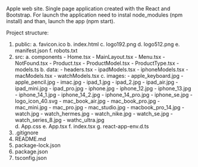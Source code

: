 Apple web site. Single page application created with the React and Bootstrap. For launch the application need to instal node_modules (npm install) and than, launch the app (npm start).

Project structure:
1) public:
    a. favicon.ico
    b. index.html
    c. logo192.png
    d. logo512.png
    e. manifest.json
    f. robots.txt
2) src:
    a. components
        - Home.tsx
        - MainLayout.tsx
        - Menu.tsx
        - NotFound.tsx
        - Product.tsx
        - ProductModel.tsx
        - ProductType.tsx
        - models.ts
    b. data:
        - headers.tsx
        - ipadModels.tsx
        - iphoneModels.tsx
        - macModels.tsx
        - watchModels.tsx
    c. images:
        - apple_keyboard.jpg
        - apple_pencil.jpg
        - imac.jpg
        - ipad_1.jpg
        - ipad_2.jpg
        - ipad_air.jpg
        - ipad_mini.jpg
        - ipad_pro.jpg
        - iphone.jpg
        - iphone_12.jpg
        - iphone_13.jpg
        - iphone_14_1.jpg
        - iphone_14_2.jpg
        - iphone_14_pro.jpg
        - iphone_se.jpg
        - logo_icon_40.svg
        - mac_book_air.jpg
        - mac_book_pro.jpg
        - mac_mini.jpg
        - mac_pro.jpg
        - mac_studio.jpg
        - macbook_pro_14.jpg
        - watch.jpg
        - watch_hermes.jpg
        - watch_nike.jpg
        - watch_se.jpg
        - watch_series_8.jpg
        - wathc_ultra.jpg       
    d. App.css
    e. App.tsx
    f. index.tsx
    g. react-app-env.d.ts
3) .gitignore
4) README.md
5) package-lock.json
6) package.json
7) tsconfig.json
